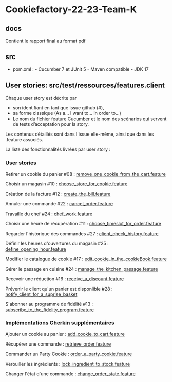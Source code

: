 # Cookiefactory-22-23-Team-K

## docs
Contient le rapport final au format pdf

## src
 - pom.xml : 
       - Cucumber 7 et JUnit 5
       - Maven compatible
       - JDK 17

## User stories: src/test/ressources/features.client

Chaque user story est décrite par 
   - son identifiant en tant que issue github (#), 
   - sa forme classique (As a… I want to… In order to…)
   - Le nom du fichier feature Cucumber et le nom des scénarios qui servent de tests d’acceptation pour la story.

Les contenus détaillés sont dans l'issue elle-même, ainsi que dans les .feature associés.
   
La liste des fonctionnalités livrées par user story :

### User stories

Retirer un cookie du panier #08 :
[remove_one_cookie_from_the_cart.feature](https://github.com/PNS-Conception/cookiefactory-22-23-k/blob/main/src/test/resources/features/client/remove_one_cookie_from_the_cart.feature)

Choisir un magasin #10 :
[choose_store_for_cookie.feature](https://github.com/PNS-Conception/cookiefactory-22-23-k/blob/main/src/test/resources/features/client/choose_store_for_cookie.feature)

Création de la facture #12 :
[create_the_bill.feature](https://github.com/PNS-Conception/cookiefactory-22-23-k/blob/main/src/test/resources/features/client/create_the_bill.feature)

Annuler une commande #22 :
[cancel_order.feature](https://github.com/PNS-Conception/cookiefactory-22-23-k/blob/main/src/test/resources/features/client/cancel_order.feature)

Travaille du chef #24 :
[chef_work.feature](https://github.com/PNS-Conception/cookiefactory-22-23-k/blob/main/src/test/resources/features/client/chef_work.feature)

Choisir une heure de récupération #11 :
[choose_timeslot_for_order.feature](https://github.com/PNS-Conception/cookiefactory-22-23-k/blob/main/src/test/resources/features/client/choose_timeslot_for_order.feature)

Regarder l'historique des commandes #27 :
[client_check_history.feature](https://github.com/PNS-Conception/cookiefactory-22-23-k/blob/main/src/test/resources/features/client/client_check_history.feature)

Définir les heures d'ouvertures du magasin #25 :
[define_opening_hour.feature](https://github.com/PNS-Conception/cookiefactory-22-23-k/blob/main/src/test/resources/features/client/define_opening_hour.feature)

Modifier le catalogue de cookie #17 :
[edit_cookie_in_the_cookieBook.feature](https://github.com/PNS-Conception/cookiefactory-22-23-k/blob/main/src/test/resources/features/client/edit_cookie_in_the_cookieBook.feature)

Gérer le passage en cuisine #24 :
[manage_the_kitchen_passage.feature](https://github.com/PNS-Conception/cookiefactory-22-23-k/blob/main/src/test/resources/features/client/manage_the_kitchen_passage.feature)

Recevoir une réduction #16 :
[receive_a_discount.feature](https://github.com/PNS-Conception/cookiefactory-22-23-k/blob/main/src/test/resources/features/client/receive_a_discount.feature)

Prévenir le client qu'un panier est disponlible #28 :
[notify_client_for_a_suprise_basket](https://github.com/PNS-Conception/cookiefactory-22-23-k/blob/main/src/test/resources/features/client/otify_client_for_a_suprise_basket.feature)

S'abonner au programme de fidélité #13 :
[subscribe_to_the_fidelity_program.feature](https://github.com/PNS-Conception/cookiefactory-22-23-k/blob/main/src/test/resources/features/client/subscribe_to_the_fidelity_program.feature)

### Implémentations Gherkin supplémentaires

Ajouter un cookie au panier :
[add_cookie_to_cart.feature](https://github.com/PNS-Conception/cookiefactory-22-23-k/blob/main/src/test/resources/features/client/add_cookie_to_cart.feature)

Récupérer une commande :
[retrieve_order.feature](https://github.com/PNS-Conception/cookiefactory-22-23-k/blob/main/src/test/resources/features/client/retrieve_order.feature)

Commander un Party Cookie :
[order_a_party_cookie.feature](https://github.com/PNS-Conception/cookiefactory-22-23-k/blob/main/src/test/resources/features/client/order_a_party_cookie.feature)

Verouiller les ingrédients :
[lock_ingredient_to_stock.feature](https://github.com/PNS-Conception/cookiefactory-22-23-k/blob/main/src/test/resources/features/client/lock_ingredient_to_stock.feature)
   
Changer l'état d'une commande :
[change_order_state.feature](https://github.com/PNS-Conception/cookiefactory-22-23-k/blob/main/src/test/resources/features/client/change_order_state.feature)
